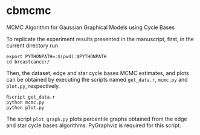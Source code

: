 # cbmcmc
MCMC Algorithm for Gaussian Graphical Models using Cycle Bases

To replicate the experiment results presented in the manuscript, first, in the current directory run
```
export PYTHONPATH=:$(pwd):$PYTHONPATH
cd breastcancer/
```

Then, the dataset, edge and star cycle bases MCMC estimates, and plots can be obtained by executing the scripts 
named `get_data.r`, `mcmc.py` and `plot.py`, respectively.
```
Rscript get_data.r 
python mcmc.py
python plot.py
```

The script `plot_graph.py` plots percentile graphs obtained from the edge and star cycle bases algorithms. 
PyGraphviz is required for this script.

